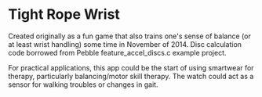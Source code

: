 Tight Rope Wrist
===========

Created originally as a fun game that also trains one's sense of
balance (or at least wrist handling) some time in November of 2014.
Disc calculation code borrowed from Pebble feature_accel_discs.c 
example project.

For practical applications, this app could be the start of using smartwear
for therapy, particularly balancing/motor skill therapy.  The watch could
act as a sensor for walking troubles or changes in gait.
